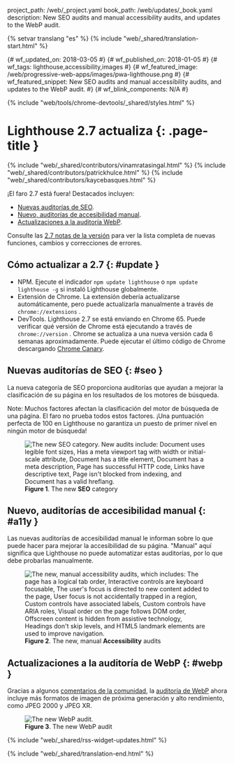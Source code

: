 project_path: /web/_project.yaml
book_path: /web/updates/_book.yaml
description: New SEO audits and manual accessibility audits, and updates to the WebP audit.

{% setvar translang "es" %}
{% include "web/_shared/translation-start.html" %}

{# wf_updated_on: 2018-03-05 #}
{# wf_published_on: 2018-01-05 #}
{# wf_tags: lighthouse,accessibility,images #}
{# wf_featured_image: /web/progressive-web-apps/images/pwa-lighthouse.png #}
{# wf_featured_snippet: New SEO audits and manual accessibility audits, and updates to the WebP audit. #}
{# wf_blink_components: N/A #}

{% include "web/tools/chrome-devtools/_shared/styles.html" %}

# Lighthouse 2.7 actualiza {: .page-title }

{% include "web/_shared/contributors/vinamratasingal.html" %}
{% include "web/_shared/contributors/patrickhulce.html" %}
{% include "web/_shared/contributors/kaycebasques.html" %}

[CDT]: /web/tools/lighthouse/#devtools
[Node]: https://github.com/GoogleChrome/lighthouse#using-programmatically
[CLI]: /web/tools/lighthouse/#cli
[CE]: /web/tools/lighthouse/#extension

¡El faro 2.7 está fuera! Destacados incluyen:

* [Nuevas auditorías de SEO](#seo).
* [Nuevo, auditorías de accesibilidad manual](#a11y).
* [Actualizaciones a la auditoría WebP](#webp).

Consulte las [2.7 notas de la versión][RN] para ver la lista completa de nuevas funciones, cambios y correcciones de errores.

[RN]: https://github.com/GoogleChrome/lighthouse/releases/tag/v2.7.0

## Cómo actualizar a 2.7 {: #update }

* NPM. Ejecute el indicador `npm update lighthouse` o `npm update lighthouse -g` si instaló Lighthouse globalmente.
* Extensión de Chrome. La extensión debería actualizarse automáticamente, pero puede actualizarla manualmente a través de `chrome://extensions` .
* DevTools. Lighthouse 2.7 se está enviando en Chrome 65. Puede verificar qué versión de Chrome está ejecutando a través de `chrome://version` . Chrome se actualiza a una nueva versión cada 6 semanas aproximadamente. Puede ejecutar el último código de Chrome descargando [Chrome Canary][Canary].

[Canary]: https://www.google.com/chrome/browser/canary.html

## Nuevas auditorías de SEO {: #seo }

La nueva categoría de SEO proporciona auditorías que ayudan a mejorar la clasificación de su página en los resultados de los motores de búsqueda.

Note: Muchos factores afectan la clasificación del motor de búsqueda de una página. El faro no prueba todos estos factores. ¡Una puntuación perfecta de 100 en Lighthouse no garantiza un puesto de primer nivel en ningún motor de búsqueda!

<figure>  <img src="/web/updates/images/2018/01/seo.png"
       alt="The new SEO category. New audits include: Document uses legible font sizes,
            Has a meta viewport tag with width or initial-scale attribute,
            Document has a title element, Document has a meta description, Page has
            successful HTTP code, Links have descriptive text, Page isn't blocked from indexing,
            and Document has a valid hreflang."/>
  <figcaption>
    <b>Figure 1</b>. The new <b>SEO</b> category
  </figcaption>
</figure>

## Nuevo, auditorías de accesibilidad manual {: #a11y }

Las nuevas auditorías de accesibilidad manual le informan sobre lo que puede hacer para mejorar la accesibilidad de su página. "Manual" aquí significa que Lighthouse no puede automatizar estas auditorías, por lo que debe probarlas manualmente.

<figure>  <img src="/web/updates/images/2018/01/a11y.png"
       alt="The new, manual accessibility audits, which includes: The page has a logical tab order,
            Interactive controls are keyboard focusable, The user's focus is directed to new
            content added to the page, User focus is not accidentally trapped in a region,
            Custom controls have associated labels, Custom controls have ARIA roles, Visual order
            on the page follows DOM order, Offscreen content is hidden from assistive technology,
            Headings don't skip levels, and HTML5 landmark elements are used to improve
            navigation."/>
  <figcaption>
    <b>Figure 2</b>. The new, manual <b>Accessibility</b> audits
  </figcaption>
</figure>

## Actualizaciones a la auditoría de WebP {: #webp }

Gracias a algunos [comentarios de la comunidad][feedback], la [auditoría de WebP][webp] ahora incluye más formatos de imagen de próxima generación y alto rendimiento, como JPEG 2000 y JPEG XR.

[feedback]: https://www.reddit.com/r/webdev/comments/75w7t0/so_exactly_what_do_i_do_google_put_my_css_in_js/doatllq/
[webp]: /web/tools/lighthouse/audits/webp

<figure>  <img src="/web/updates/images/2018/01/webp.png"
       alt="The new WebP audit."/>
  <figcaption>
    <b>Figure 3</b>. The new WebP audit
  </figcaption>
</figure>

{% include "web/_shared/rss-widget-updates.html" %}

{% include "web/_shared/translation-end.html" %}